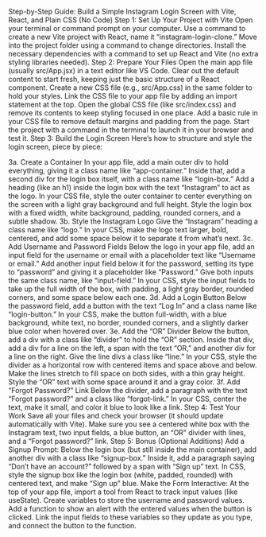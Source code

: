 
Step-by-Step Guide: Build a Simple Instagram Login Screen with Vite, React, and Plain CSS (No Code)
Step 1: Set Up Your Project with Vite
Open your terminal or command prompt on your computer.
Use a command to create a new Vite project with React, name it “instagram-login-clone.”
Move into the project folder using a command to change directories.
Install the necessary dependencies with a command to set up React and Vite (no extra styling libraries needed).
Step 2: Prepare Your Files
Open the main app file (usually src/App.jsx) in a text editor like VS Code.
Clear out the default content to start fresh, keeping just the basic structure of a React component.
Create a new CSS file (e.g., src/App.css) in the same folder to hold your styles.
Link the CSS file to your app file by adding an import statement at the top.
Open the global CSS file (like src/index.css) and remove its contents to keep styling focused in one place.
Add a basic rule in your CSS file to remove default margins and padding from the page.
Start the project with a command in the terminal to launch it in your browser and test it.
Step 3: Build the Login Screen
Here’s how to structure and style the login screen, piece by piece:

3a. Create a Container
In your app file, add a main outer div to hold everything, giving it a class name like “app-container.”
Inside that, add a second div for the login box itself, with a class name like “login-box.”
Add a heading (like an h1) inside the login box with the text “Instagram” to act as the logo.
In your CSS file, style the outer container to center everything on the screen with a light gray background and full height.
Style the login box with a fixed width, white background, padding, rounded corners, and a subtle shadow.
3b. Style the Instagram Logo
Give the “Instagram” heading a class name like “logo.”
In your CSS, make the logo text larger, bold, centered, and add some space below it to separate it from what’s next.
3c. Add Username and Password Fields
Below the logo in your app file, add an input field for the username or email with a placeholder text like “Username or email.”
Add another input field below it for the password, setting its type to “password” and giving it a placeholder like “Password.”
Give both inputs the same class name, like “input-field.”
In your CSS, style the input fields to take up the full width of the box, with padding, a light gray border, rounded corners, and some space below each one.
3d. Add a Login Button
Below the password field, add a button with the text “Log In” and a class name like “login-button.”
In your CSS, make the button full-width, with a blue background, white text, no border, rounded corners, and a slightly darker blue color when hovered over.
3e. Add the “OR” Divider
Below the button, add a div with a class like “divider” to hold the “OR” section.
Inside that div, add a div for a line on the left, a span with the text “OR,” and another div for a line on the right.
Give the line divs a class like “line.”
In your CSS, style the divider as a horizontal row with centered items and space above and below.
Make the lines stretch to fill space on both sides, with a thin gray height.
Style the “OR” text with some space around it and a gray color.
3f. Add “Forgot Password?” Link
Below the divider, add a paragraph with the text “Forgot password?” and a class like “forgot-link.”
In your CSS, center the text, make it small, and color it blue to look like a link.
Step 4: Test Your Work
Save all your files and check your browser (it should update automatically with Vite).
Make sure you see a centered white box with the Instagram text, two input fields, a blue button, an “OR” divider with lines, and a “Forgot password?” link.
Step 5: Bonus (Optional Additions)
Add a Signup Prompt:
Below the login box (but still inside the main container), add another div with a class like “signup-box.”
Inside it, add a paragraph saying “Don’t have an account?” followed by a span with “Sign up” text.
In CSS, style the signup box like the login box (white, padded, rounded) with centered text, and make “Sign up” blue.
Make the Form Interactive:
At the top of your app file, import a tool from React to track input values (like useState).
Create variables to store the username and password values.
Add a function to show an alert with the entered values when the button is clicked.
Link the input fields to these variables so they update as you type, and connect the button to the function.